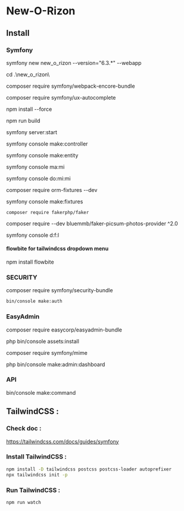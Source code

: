 # New-O-Rizon

## Install

### Symfony

symfony new new_o_rizon --version="6.3.*" --webapp

cd .\new_o_rizon\

composer require symfony/webpack-encore-bundle

composer require symfony/ux-autocomplete

npm install --force

npm run build

symfony server:start

symfony console make:controller

symfony console make:entity

symfony console ma:mi

symfony console do:mi:mi

composer require orm-fixtures --dev

symfony console make:fixtures

`composer require fakerphp/faker`

composer require --dev bluemmb/faker-picsum-photos-provider ^2.0

symfony console d:f:l

#### flowbite for tailwindcss dropdown menu

npm install flowbite

### SECURITY

composer require symfony/security-bundle

```bash
bin/console make:auth
```

### EasyAdmin

composer require easycorp/easyadmin-bundle

php bin/console assets:install

composer require symfony/mime

php bin/console make:admin:dashboard

### API

bin/console make:command

## TailwindCSS :

### Check doc : 
https://tailwindcss.com/docs/guides/symfony

### Install TailwindCSS :

```bash	
npm install -D tailwindcss postcss postcss-loader autoprefixer
npx tailwindcss init -p
```	

### Run TailwindCSS :	
```bash	
npm run watch
```	
